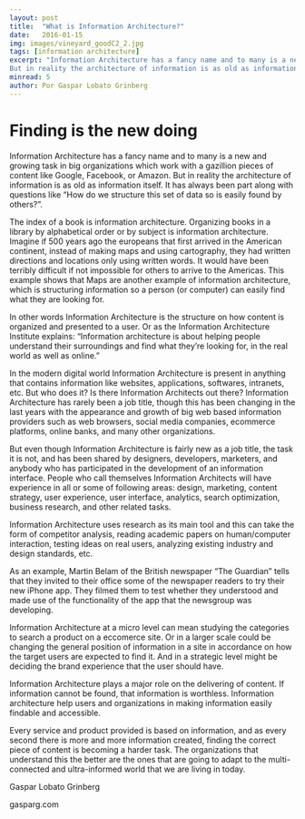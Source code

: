 ```yaml
---
layout: post 
title:  "What is Information Architecture?"
date:   2016-01-15
img: images/vineyard_goodC2_2.jpg
tags: [information architecture]
excerpt: "Information Architecture has a fancy name and to many is a new and growing task in big organizations which work with a gazillion pieces of content like Google, Facebook, or Amazon.
But in reality the architecture of information is as old as information itself. It has always been part along with questions like “how we structure this set of data so is easily found by others?”."
minread: 5
author: Por Gaspar Lobato Grinberg
---
```


# Finding is the new doing

<span class="dropcap">I</span>nformation Architecture has a fancy name and to many is a new and growing task in big organizations which work with a gazillion pieces of content like Google, Facebook, or Amazon.
But in reality the architecture of information is as old as information itself. It has always been part along with questions like “How do we structure this set of data so is easily found by others?”.

The index of a book is information architecture. Organizing books in a library by alphabetical order or by subject is information architecture. Imagine if 500 years ago the europeans that first arrived in the American continent, instead of making maps and using cartography, they had written directions and locations only using written words. It would have been terribly difficult if not impossible for others to arrive to the Americas. This example shows that Maps are another example of information architecture, which is structuring information so a person (or computer) can easily find what they are looking for.

In other words Information Architecture is the structure on how content is organized and presented to a user. Or as the Information Architecture Institute explains: “Information architecture is about helping people understand their surroundings and find what they’re looking for, in the real world as well as online.”

In the modern digital world Information Architecture is present in anything that contains information like websites, applications, softwares, intranets, etc. But who does it? Is there Information Architects out there? Information Architecture has rarely been a job title, though this has been changing in the last years with the appearance and growth of big web based information providers such as web browsers, social media companies, ecommerce platforms, online banks, and many other organizations.

But even though Information Architecture is fairly new as a job title, the task it is not, and has been shared by designers, developers, marketers, and anybody who has participated in the development of an information interface. People who call themselves Information Architects will have experience in all or some of following areas: design, marketing, content strategy, user experience, user interface, analytics, search optimization, business research, and other related tasks.

Information Architecture uses research as its main tool and this can take the form of competitor analysis, reading academic papers on human/computer interaction, testing ideas on real users, analyzing existing industry and design standards, etc.

As an example, Martin Belam of the British newspaper “The Guardian” tells that they invited to their office some of the newspaper readers to try their new iPhone app. They filmed them to test whether they understood and made use of the functionality of the app that the newsgroup was developing. 

Information Architecture at a micro level can mean studying the categories to search a product on a eccomerce site. Or in a larger scale could be changing the general position of information in a site in accordance on how the target users are expected to find it. And in a strategic level might be deciding the brand experience that the user should have.

Information Architecture plays a major role on the delivering of content. If information cannot be found, that information is worthless. Information architecture help users and organizations in making information easily findable and accessible. 

Every service and product provided is based on information, and as every second there is more and more information created, finding the correct piece of content is becoming a harder task. The organizations that understand this the better are the ones that are going to adapt to the multi-connected and ultra-informed world that we are living in today.



Gaspar Lobato Grinberg

gasparg.com